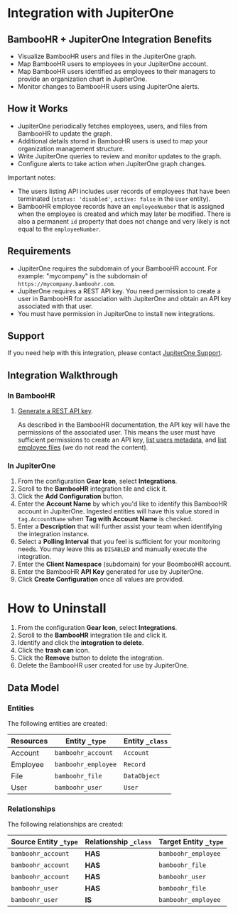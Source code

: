 # Integration with JupiterOne

## BambooHR + JupiterOne Integration Benefits

- Visualize BambooHR users and files in the JupiterOne graph.
- Map BambooHR users to employees in your JupiterOne account.
- Map BambooHR users identified as employees to their managers to provide an
  organization chart in JupiterOne.
- Monitor changes to BambooHR users using JupiterOne alerts.

## How it Works

- JupiterOne periodically fetches employees, users, and files from BambooHR to
  update the graph.
- Additional details stored in BambooHR users is used to map your organization
  management structure.
- Write JupiterOne queries to review and monitor updates to the graph.
- Configure alerts to take action when JupiterOne graph changes.

Important notes:

- The users listing API includes user records of employees that have been
  terminated (`status: 'disabled'`, `active: false` in the `User` entity).
- BambooHR employee records have an `employeeNumber` that is assigned when the
  employee is created and which may later be modified. There is also a permanent
  `id` property that does not change and very likely is not equal to the
  `employeeNumber`.

## Requirements

- JupiterOne requires the subdomain of your BambooHR account. For example:
  "mycompany" is the subdomain of `https://mycompany.bamboohr.com`.
- JupiterOne requires a REST API key. You need permission to create a user in
  BambooHR for association with JupiterOne and obtain an API key associated with
  that user.
- You must have permission in JupiterOne to install new integrations.

## Support

If you need help with this integration, please contact
[JupiterOne Support](https://support.jupiterone.io).

## Integration Walkthrough

### In BambooHR

1. [Generate a REST API key](https://documentation.bamboohr.com/docs/getting-started).

   As described in the BambooHR documentation, the API key will have the
   permissions of the associated user. This means the user must have sufficient
   permissions to create an API key,
   [list users metadata](https://www.bamboohr.com/api/documentation/metadata.php),
   and
   [list employee files](https://www.bamboohr.com/api/documentation/employees.php)
   (we do not read the content).

### In JupiterOne

1. From the configuration **Gear Icon**, select **Integrations**.
2. Scroll to the **BambooHR** integration tile and click it.
3. Click the **Add Configuration** button.
4. Enter the **Account Name** by which you'd like to identify this BambooHR
   account in JupiterOne. Ingested entities will have this value stored in
   `tag.AccountName` when **Tag with Account Name** is checked.
5. Enter a **Description** that will further assist your team when identifying
   the integration instance.
6. Select a **Polling Interval** that you feel is sufficient for your monitoring
   needs. You may leave this as `DISABLED` and manually execute the integration.
7. Enter the **Client Namespace** (subdomain) for your BoombooHR account.
8. Enter the BambooHR **API Key** generated for use by JupiterOne.
9. Click **Create Configuration** once all values are provided.

# How to Uninstall

1. From the configuration **Gear Icon**, select **Integrations**.
2. Scroll to the **BambooHR** integration tile and click it.
3. Identify and click the **integration to delete**.
4. Click the **trash can** icon.
5. Click the **Remove** button to delete the integration.
6. Delete the BambooHR user created for use by JupiterOne.

<!-- {J1_DOCUMENTATION_MARKER_START} -->
<!--
********************************************************************************
NOTE: ALL OF THE FOLLOWING DOCUMENTATION IS GENERATED USING THE
"j1-integration document" COMMAND. DO NOT EDIT BY HAND! PLEASE SEE THE DEVELOPER
DOCUMENTATION FOR USAGE INFORMATION:

https://github.com/JupiterOne/sdk/blob/main/docs/integrations/development.md
********************************************************************************
-->

## Data Model

### Entities

The following entities are created:

| Resources | Entity `_type`      | Entity `_class` |
| --------- | ------------------- | --------------- |
| Account   | `bamboohr_account`  | `Account`       |
| Employee  | `bamboohr_employee` | `Record`        |
| File      | `bamboohr_file`     | `DataObject`    |
| User      | `bamboohr_user`     | `User`          |

### Relationships

The following relationships are created:

| Source Entity `_type` | Relationship `_class` | Target Entity `_type` |
| --------------------- | --------------------- | --------------------- |
| `bamboohr_account`    | **HAS**               | `bamboohr_employee`   |
| `bamboohr_account`    | **HAS**               | `bamboohr_file`       |
| `bamboohr_account`    | **HAS**               | `bamboohr_user`       |
| `bamboohr_user`       | **HAS**               | `bamboohr_file`       |
| `bamboohr_user`       | **IS**                | `bamboohr_employee`   |

<!--
********************************************************************************
END OF GENERATED DOCUMENTATION AFTER BELOW MARKER
********************************************************************************
-->
<!-- {J1_DOCUMENTATION_MARKER_END} -->
